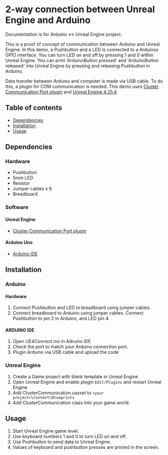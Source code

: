 # 2-way connection between Unreal Engine and Arduino
Documentation is for Arduino <-> Unreal Engine project.

This is a proof of concept of communication between Arduino and Unreal Engine. In this demo, a Pushbutton and a LED is connected to a Arduinos GPIO interface. You can turn LED on and off by pressing 1 and 0 within Unreal Engine. You can print 'ArduinoButton pressed' and 'ArduinoButton released' into Unreal Engine by pressing and releasing Pushbutton in Arduino.

Data transfer between Arduino and computer is made via USB cable. To do this, a plugin for COM communication is needed. This demo uses [Cluster Communication Port plugin](https://www.unrealengine.com/marketplace/en-US/product/cluster-communication-port) and [Unreal Engine 4.25.4](https://www.unrealengine.com/en-US/)

## Table of contents
* [Dependencies](#dependencies)
* [Installation](#installation)
* [Usage](#usage)

## Dependencies

### Hardware
* Pushbutton
* 5mm LED
* Resistor
* Jumper cables x 6
* Breadboard

### Software

#### Unreal Engine
* [Cluster Communication Port plugin](https://www.unrealengine.com/marketplace/en-US/product/cluster-communication-port)

#### Arduino Uno
* [Arduino IDE](https://www.arduino.cc/en/software)

## Installation

### Arduino

#### Hardware
1. Connect Pushbutton and LED to breadboard using jumper cables. 
2. Connect breadboard to Arduino using jumper cables. Connect Pushbutton to pin 2 in Arduino, and LED pin 4.

#### ARDUINO IDE
1. Open UE4Connect.ino in Adruino IDE
2. Check the port to match your Arduino connection port.
3. Plugin Arduino via USB cable and upload the code


### Unreal Engine
1. Create a Game project with blank template in Unreal Engine
2. Open Unreal Engine and enable plugin `Edit/Plugins` and restart Unreal Engine
5. Add ClusterCommunication.uasset to `<your project>\Content\Blueprints`
6. Add ClusterCommunication class into your game world.

## Usage

1. Start Unreal Engine game level.
2. Use keyboard numbers 1 and 0 to turn LED on and off.
3. Use Pushbutton to send data to Unreal Engine.
4. Values of keyboard and pushbutton presses are printed in the screen.
